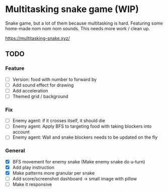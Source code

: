 # Multitasking snake game (WIP)

Snake game, but a lot of them because multitasking is hard. Featuring some home-made nom nom nom sounds. This needs more work / clean up.

https://multitasking-snake.xyz/

## TODO

### Feature

- [ ] Version: food with number to forward by
- [ ] Add sound effect for drawing
- [ ] Add acceleration
- [ ] Themed grid / background

### Fix

- [ ] Enemy agent: if it crosses itself, it should die
- [ ] Enemy agent: Apply BFS to targeting food with taking blockers into account
- [ ] Enemy agent: Wall and snake blockers needs to be updated on the fly

### General

- [x] BFS movement for enemy snake (Make enemy snake do u-turn)
- [x] Add play instruction
- [x] Make patterns more granular per snake
- [ ] Add score/screenshot dashboard -> small image with pillow
- [ ] Make it responsive
